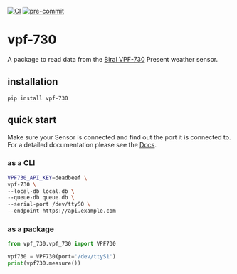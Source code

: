 [![CI](https://github.com/RUBclim/vpf-730/actions/workflows/CI.yaml/badge.svg)](https://github.com/RUBclim/vpf-730/actions?query=workflow%3ACI)
[![pre-commit](https://github.com/RUBclim/vpf-730/actions/workflows/pre-commit.yaml/badge.svg)](https://github.com/RUBclim/vpf-730/actions?query=workflow%3Apre-commit)

# vpf-730

A package to read data from the [Biral VPF-730](https://www.biral.com/product/vpf-730-visibility-present-weather-sensor/#product-overview) Present weather sensor.

## installation

```
pip install vpf-730
```

## quick start

Make sure your Sensor is connected and find out the port it is connected to. For a detailed documentation please see the [Docs](#).

### as a CLI

```bash
VPF730_API_KEY=deadbeef \
vpf-730 \
--local-db local.db \
--queue-db queue.db \
--serial-port /dev/ttyS0 \
--endpoint https://api.example.com
```

### as a package

```python
from vpf_730.vpf_730 import VPF730

vpf730 = VPF730(port='/dev/ttyS1')
print(vpf730.measure())
```

